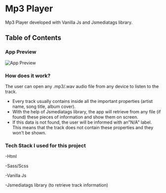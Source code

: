 # Mp3 Player
Mp3 Player developed with Vanilla Js and Jsmediatags library.

## Table of Contents 

### App Preview
![App Preview](../main/images/mp3-player-preview.jpg)

### How does it work?

The user can open any .mp3/.wav audio file from any device to listen to the track.

- Every track usually contains inside all the important properties (artist name, song title, album cover). 
- With the help of Jsmediatags library, the app will retrieve from any file (if found) these pieces of information and show them on screen.
- If this data is not found, the user will be informed with an"N/A" label. This means that the track does not contain these properties and they won't be shown. 


### Tech Stack I used for this project

-Html 

-Sass/Scss 

-Vanilla Js 

-Jsmediatags library (to retrieve track information)

